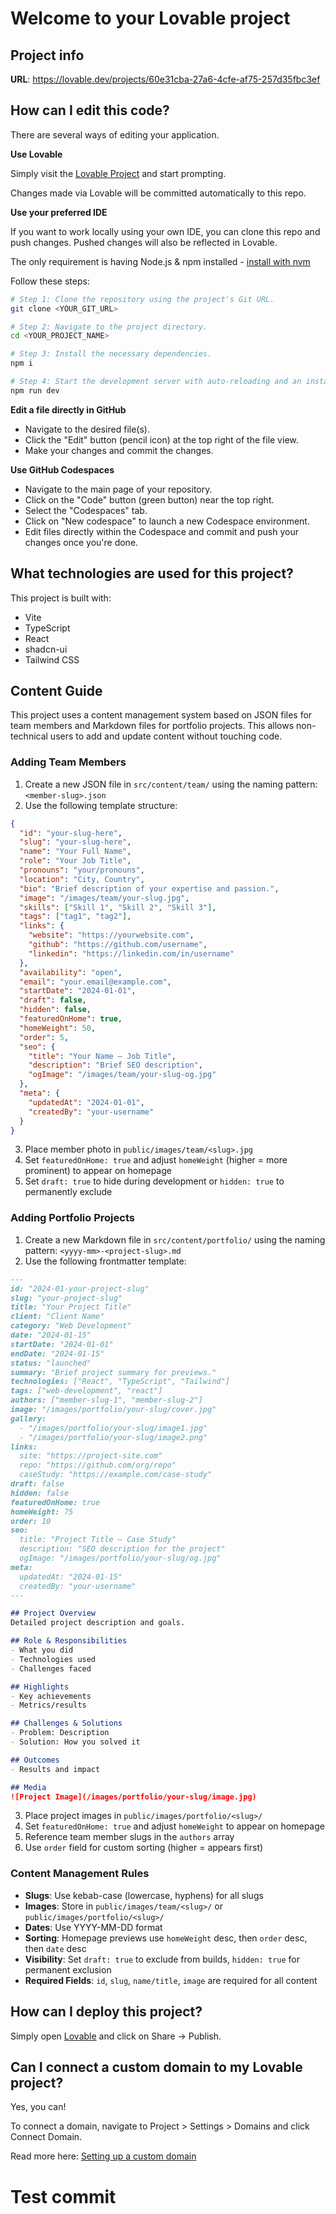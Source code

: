 # Welcome to your Lovable project

## Project info

**URL**: https://lovable.dev/projects/60e31cba-27a6-4cfe-af75-257d35fbc3ef

## How can I edit this code?

There are several ways of editing your application.

**Use Lovable**

Simply visit the [Lovable Project](https://lovable.dev/projects/60e31cba-27a6-4cfe-af75-257d35fbc3ef) and start prompting.

Changes made via Lovable will be committed automatically to this repo.

**Use your preferred IDE**

If you want to work locally using your own IDE, you can clone this repo and push changes. Pushed changes will also be reflected in Lovable.

The only requirement is having Node.js & npm installed - [install with nvm](https://github.com/nvm-sh/nvm#installing-and-updating)

Follow these steps:

```sh
# Step 1: Clone the repository using the project's Git URL.
git clone <YOUR_GIT_URL>

# Step 2: Navigate to the project directory.
cd <YOUR_PROJECT_NAME>

# Step 3: Install the necessary dependencies.
npm i

# Step 4: Start the development server with auto-reloading and an instant preview.
npm run dev
```

**Edit a file directly in GitHub**

- Navigate to the desired file(s).
- Click the "Edit" button (pencil icon) at the top right of the file view.
- Make your changes and commit the changes.

**Use GitHub Codespaces**

- Navigate to the main page of your repository.
- Click on the "Code" button (green button) near the top right.
- Select the "Codespaces" tab.
- Click on "New codespace" to launch a new Codespace environment.
- Edit files directly within the Codespace and commit and push your changes once you're done.

## What technologies are used for this project?

This project is built with:

- Vite
- TypeScript
- React
- shadcn-ui
- Tailwind CSS

## Content Guide

This project uses a content management system based on JSON files for team members and Markdown files for portfolio projects. This allows non-technical users to add and update content without touching code.

### Adding Team Members

1. Create a new JSON file in `src/content/team/` using the naming pattern: `<member-slug>.json`
2. Use the following template structure:

```json
{
  "id": "your-slug-here",
  "slug": "your-slug-here",
  "name": "Your Full Name",
  "role": "Your Job Title",
  "pronouns": "your/pronouns",
  "location": "City, Country",
  "bio": "Brief description of your expertise and passion.",
  "image": "/images/team/your-slug.jpg",
  "skills": ["Skill 1", "Skill 2", "Skill 3"],
  "tags": ["tag1", "tag2"],
  "links": {
    "website": "https://yourwebsite.com",
    "github": "https://github.com/username",
    "linkedin": "https://linkedin.com/in/username"
  },
  "availability": "open",
  "email": "your.email@example.com",
  "startDate": "2024-01-01",
  "draft": false,
  "hidden": false,
  "featuredOnHome": true,
  "homeWeight": 50,
  "order": 5,
  "seo": {
    "title": "Your Name — Job Title",
    "description": "Brief SEO description",
    "ogImage": "/images/team/your-slug-og.jpg"
  },
  "meta": {
    "updatedAt": "2024-01-01",
    "createdBy": "your-username"
  }
}
```

3. Place member photo in `public/images/team/<slug>.jpg`
4. Set `featuredOnHome: true` and adjust `homeWeight` (higher = more prominent) to appear on homepage
5. Set `draft: true` to hide during development or `hidden: true` to permanently exclude

### Adding Portfolio Projects

1. Create a new Markdown file in `src/content/portfolio/` using the naming pattern: `<yyyy-mm>-<project-slug>.md`
2. Use the following frontmatter template:

```markdown
---
id: "2024-01-your-project-slug"
slug: "your-project-slug"
title: "Your Project Title"
client: "Client Name"
category: "Web Development"
date: "2024-01-15"
startDate: "2024-01-01"
endDate: "2024-01-15"
status: "launched"
summary: "Brief project summary for previews."
technologies: ["React", "TypeScript", "Tailwind"]
tags: ["web-development", "react"]
authors: ["member-slug-1", "member-slug-2"]
image: "/images/portfolio/your-slug/cover.jpg"
gallery:
  - "/images/portfolio/your-slug/image1.jpg"
  - "/images/portfolio/your-slug/image2.png"
links:
  site: "https://project-site.com"
  repo: "https://github.com/org/repo"
  caseStudy: "https://example.com/case-study"
draft: false
hidden: false
featuredOnHome: true
homeWeight: 75
order: 10
seo:
  title: "Project Title — Case Study"
  description: "SEO description for the project"
  ogImage: "/images/portfolio/your-slug/og.jpg"
meta:
  updatedAt: "2024-01-15"
  createdBy: "your-username"
---

## Project Overview
Detailed project description and goals.

## Role & Responsibilities
- What you did
- Technologies used
- Challenges faced

## Highlights
- Key achievements
- Metrics/results

## Challenges & Solutions
- Problem: Description
- Solution: How you solved it

## Outcomes
- Results and impact

## Media
![Project Image](/images/portfolio/your-slug/image.jpg)
```

3. Place project images in `public/images/portfolio/<slug>/`
4. Set `featuredOnHome: true` and adjust `homeWeight` to appear on homepage
5. Reference team member slugs in the `authors` array
6. Use `order` field for custom sorting (higher = appears first)

### Content Management Rules

- **Slugs**: Use kebab-case (lowercase, hyphens) for all slugs
- **Images**: Store in `public/images/team/<slug>/` or `public/images/portfolio/<slug>/`
- **Dates**: Use YYYY-MM-DD format
- **Sorting**: Homepage previews use `homeWeight` desc, then `order` desc, then `date` desc
- **Visibility**: Set `draft: true` to exclude from builds, `hidden: true` for permanent exclusion
- **Required Fields**: `id`, `slug`, `name/title`, `image` are required for all content

## How can I deploy this project?

Simply open [Lovable](https://lovable.dev/projects/60e31cba-27a6-4cfe-af75-257d35fbc3ef) and click on Share -> Publish.

## Can I connect a custom domain to my Lovable project?

Yes, you can!

To connect a domain, navigate to Project > Settings > Domains and click Connect Domain.

Read more here: [Setting up a custom domain](https://docs.lovable.dev/tips-tricks/custom-domain#step-by-step-guide)
# Test commit
